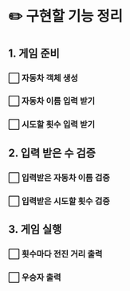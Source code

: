 # ✏️ 구현할 기능 정리
## 1. 게임 준비
### ⬜️ 자동차 객체 생성
### ⬜️ 자동차 이름 입력 받기
### ⬜️ 시도할 횟수 입력 받기
## 2. 입력 받은 수 검증
### ⬜️ 입력받은 자동차 이름 검증
### ⬜️ 입력받은 시도할 횟수 검증
## 3. 게임 실행
### ⬜️ 횟수마다 전진 거리 출력
### ⬜️ 우승자 출력